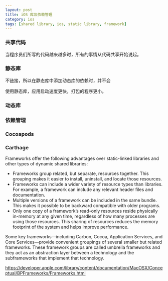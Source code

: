 ```yaml
---
layout: post
title: iOS 库及依赖管理
category: ios
tags: [shared library, ios, static library, framework]
---
```

### 共享代码

当程序员们所写的代码越来越多时，所有的事情从代码共享开始说起。

### 静态库
不链接，所以在静态库中添加动态库的依赖时，并不会

使用静态库，应用启动速度更快，打包的程序更小。

### 动态库

### 依赖管理

### Cocoapods

### Carthage

Frameworks offer the following advantages over static-linked libraries and other types of dynamic shared libraries:

- Frameworks group related, but separate, resources together. This grouping makes it easier to install, uninstall, and locate those resources.
- Frameworks can include a wider variety of resource types than libraries. For example, a framework can include any relevant header files and documentation.
- Multiple versions of a framework can be included in the same bundle. This makes it possible to be backward compatible with older programs.
- Only one copy of a framework’s read-only resources reside physically in-memory at any given time, regardless of how many processes are using those resources. This sharing of resources reduces the memory footprint of the system and helps improve performance.

Some key frameworks—including Carbon, Cocoa, Application Services, and Core Services—provide convenient groupings of several smaller but related frameworks. These framework groups are called umbrella frameworks and they act as an abstraction layer between a technology and the subframeworks that implement that technology.



https://developer.apple.com/library/content/documentation/MacOSX/Conceptual/BPFrameworks/Frameworks.html
